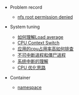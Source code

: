 - Problem record

    - [nfs root permission denied](docs/Problem/nfs_root_permission_denied.md)

- System tuning

    - [如何理解Load average](docs/System_tuning/如何理解load_average.md)
    - [CPU Context Switch](docs/System_tuning/cpu_context_switch.md)
    - [应用的cpu占用率高如何排查](docs/System_tuning/应用的cpu占用率高如何排查.md)
    - [不可中断进程和僵尸进程](docs/System_tuning/不可中断进程和僵尸进程.md)
    - [系统中断的理解](docs/System_tuning/系统的中断.md)
    - [CPU 优化思路](docs/System_tuning/cpu优化思路.md)

- Container

    - [namespace](docs/container/namespace.md)
